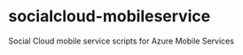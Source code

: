 socialcloud-mobileservice
=========================

Social Cloud mobile service scripts for Azure Mobile Services
